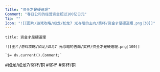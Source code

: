 ```yaml
---
Title: "资金才是硬道理"
Comment: "春日公司的经营资金超过100亿日元"
Tip: ""
Icon: "![[图片/游戏攻略/如龙/如龙7 光与暗的去向/奖杯/资金才是硬道理.png|30]]"
---
```

```ad-common-bronze-trophy
title: 资金才是硬道理

![[图片/游戏攻略/如龙/如龙7 光与暗的去向/奖杯/资金才是硬道理.png|100]]

`$= dv.current().Comment;`

```

#如龙/如龙7/奖杯/铜 #奖杯 #奖杯/铜
